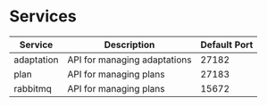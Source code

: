 # Services

| Service | Description | Default Port |
| - | - | - |
| adaptation | API for managing adaptations | 27182 |
| plan | API for managing plans | 27183 |
| rabbitmq | API for managing plans | 15672 |

